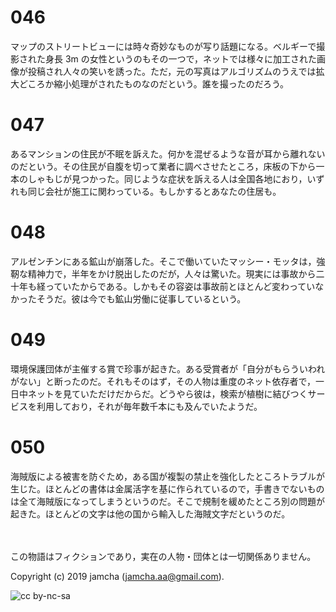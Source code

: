 

# 046

マップのストリートビューには時々奇妙なものが写り話題になる。ベルギーで撮影された身長 3m の女性というのもその一つで，ネットでは様々に加工された画像が投稿され人々の笑いを誘った。ただ，元の写真はアルゴリズムのうえでは拡大どころか縮小処理がされたものなのだという。誰を撮ったのだろう。  


# 047

あるマンションの住民が不眠を訴えた。何かを混ぜるような音が耳から離れないのだという。その住民が自腹を切って業者に調べさせたところ，床板の下から一本のしゃもじが見つかった。同じような症状を訴える人は全国各地におり，いずれも同じ会社が施工に関わっている。もしかするとあなたの住居も。  


# 048

アルゼンチンにある鉱山が崩落した。そこで働いていたマッシー・モッタは，強靭な精神力で，半年をかけ脱出したのだが，人々は驚いた。現実には事故から二十年も経っていたからである。しかもその容姿は事故前とほとんど変わっていなかったそうだ。彼は今でも鉱山労働に従事しているという。  


# 049

環境保護団体が主催する賞で珍事が起きた。ある受賞者が「自分がもらういわれがない」と断ったのだ。それもそのはず，その人物は重度のネット依存者で，一日中ネットを見ていただけだからだ。どうやら彼は，検索が植樹に結びつくサービスを利用しており，それが毎年数千本にも及んでいたようだ。  


# 050

海賊版による被害を防ぐため，ある国が複製の禁止を強化したところトラブルが生じた。ほとんどの書体は金属活字を基に作られているので，手書きでないものは全て海賊版になってしまうというのだ。そこで規制を緩めたところ別の問題が起きた。ほとんどの文字は他の国から輸入した海賊文字だというのだ。  

<br>  
<br>  
この物語はフィクションであり，実在の人物・団体とは一切関係ありません。  

Copyright (c) 2019 jamcha (jamcha.aa@gmail.com).  

![cc by-nc-sa](https://i.creativecommons.org/l/by-nc-sa/4.0/88x31.png)  


